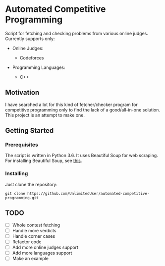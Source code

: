 # Automated Competitive Programming
Script for fetching and checking problems from various online judges. Currently supports only:

- Online Judges:
    - Codeforces

- Programming Languages:
    - C++

## Motivation
I have searched a lot for this kind of fetcher/checker program for competitive programming only to find the lack of a good/all-in-one solution. This project is an attempt to make one.

## Getting Started
### Prerequisites
The script is written in Python 3.6. It uses Beautiful Soup for web scraping. For installing Beautiful Soup, see [this](https://www.crummy.com/software/BeautifulSoup/bs4/doc/#installing-beautiful-soup).

### Installing
Just clone the repository:

```git clone https://github.com/UnlimitedUser/automated-competitive-programming.git```

## TODO
- [ ] Whole contest fetching
- [ ] Handle more verdicts
- [ ] Handle corner cases
- [ ] Refactor code
- [ ] Add more online judges support
- [ ] Add more languages support
- [ ] Make an example
